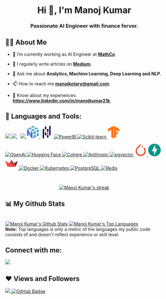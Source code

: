<h1 align="center">Hi 👋, I'm Manoj Kumar</h1>
<h3 align="center">Passionate AI Engineer with finance fervor.</h3>


## 🙋‍♂️ About Me

- 🔭 I’m currently working as AI Engineer at **[MathCo](https://themathcompany.com/)**.

- 📝 I regularly write articles on **[Medium](https://medium.com/@manojkotary)**.

- 💬 Ask me about **Analytics, Machine Learning, Deep Learning and NLP**.

- 📫 How to reach me **manojkotary@gmail.com**.

- 📄 Know about my experiences **https://www.linkedin.com/in/manojkumar21k**.

## 🚀 Languages and Tools:

<p align="left"> 
    <a href="https://www.python.org" target="_blank"> <img src="https://img.icons8.com/color/48/000000/python.png"/> </a> 
    <a style="padding-right:8px;" href="https://www.mysql.com/" target="_blank"> <img src="https://img.icons8.com/fluent/50/000000/mysql-logo.png"/> </a>
    <a href="https://git-scm.com/" target="_blank"> <img src="https://img.icons8.com/color/48/000000/git.png"/> </a> 
<a href="https://numpy.org" target="_blank"> <img src="https://raw.githubusercontent.com/devicons/devicon/master/icons/numpy/numpy-original.svg" alt="Numpy" width="40" height="40"/> </a>
<a href="https://pandas.pydata.org" target="_blank"> <img src="https://raw.githubusercontent.com/devicons/devicon/master/icons/pandas/pandas-original.svg" alt="Pandas" width="40" height="40"/> </a>
<a href="https://powerbi.microsoft.com" target="_blank"> <img src="https://www.vectorlogo.zone/logos/microsoft_powerbi/microsoft_powerbi-ar21.svg" alt="PowerBI" width="40" height="40"/> </a>
<a href="https://scikit-learn.org" target="_blank"> <img src="https://upload.wikimedia.org/wikipedia/commons/0/05/Scikit_learn_logo_small.svg" alt="Scikit-learn" width="40" height="40"/> </a>
<a href="https://www.tensorflow.org" target="_blank"> <img src="https://raw.githubusercontent.com/devicons/devicon/master/icons/tensorflow/tensorflow-original.svg"  alt="TensorFlow" width="40" height="40"/> </a>
<p align="left">
  <!-- Core GenAI Frameworks -->
  <a href="https://openai.com" target="_blank">
    <img src="https://raw.githubusercontent.com/simple-icons/simple-icons/develop/icons/openai.svg" alt="OpenAI" width="40" height="40"/>
  </a>
  <a href="https://huggingface.co" target="_blank">
    <img src="https://huggingface.co/front/assets/huggingface_logo-noborder.svg" alt="Hugging Face" width="40" height="40"/>
  </a>
  <a href="https://cohere.ai" target="_blank">
    <img src="https://raw.githubusercontent.com/simple-icons/simple-icons/develop/icons/cohere.svg" alt="Cohere" width="40" height="40"/>
  </a>
  <a href="https://www.anthropic.com" target="_blank">
    <img src="https://raw.githubusercontent.com/simple-icons/simple-icons/develop/icons/anthropic.svg" alt="Anthropic" width="40" height="40"/>
  </a>

  <!-- Vector DBs & Embedding Stores -->
  <a href="https://github.com/pgvector/pgvector" target="_blank">
    <img src="https://img.icons8.com/color/48/000000/vector.png" alt="pgvector" width="40" height="40"/>
  </a>

  <!-- Model Training & Orchestration -->
  <a href="https://www.pytorch.org" target="_blank">
    <img src="https://raw.githubusercontent.com/devicons/devicon/master/icons/pytorch/pytorch-original.svg" alt="PyTorch" width="40" height="40"/>
  </a>

  <!-- Serving & UI -->
  <a href="https://fastapi.tiangolo.com" target="_blank">
    <img src="https://raw.githubusercontent.com/devicons/devicon/master/icons/fastapi/fastapi-original.svg" alt="FastAPI" width="40" height="40"/>
  </a>
  <a href="https://streamlit.io" target="_blank">
    <img src="https://raw.githubusercontent.com/devicons/devicon/master/icons/streamlit/streamlit-original.svg" alt="Streamlit" width="40" height="40"/>
  </a>

  <!-- Infra & DevOps -->
  <a href="https://www.docker.com" target="_blank">
    <img src="https://img.icons8.com/color/48/000000/docker.png" alt="Docker" width="40" height="40"/>
  </a>
  <a href="https://kubernetes.io" target="_blank">
    <img src="https://img.icons8.com/color/48/000000/kubernetes.png" alt="Kubernetes" width="40" height="40"/>
  </a>

  <!-- Databases & Caching -->
  <a href="https://www.postgresql.org" target="_blank">
    <img src="https://img.icons8.com/color/48/000000/postgresql.png" alt="PostgreSQL" width="40" height="40"/>
  </a>
  <a href="https://redis.io" target="_blank">
    <img src="https://img.icons8.com/color/48/000000/redis.png" alt="Redis" width="40" height="40"/>
  </a>
</p>






</p>

<!-- [![React Badge](https://img.shields.io/badge/-React-61DBFB?style=for-the-badge&labelColor=black&logo=react&logoColor=61DBFB)](#)  [![Javascript Badge](https://img.shields.io/badge/-Javascript-F0DB4F?style=for-the-badge&labelColor=black&logo=javascript&logoColor=F0DB4F)](#) [![Typescript Badge](https://img.shields.io/badge/-Typescript-007acc?style=for-the-badge&labelColor=black&logo=typescript&logoColor=007acc)](#) [![Nodejs Badge](https://img.shields.io/badge/-Nodejs-3C873A?style=for-the-badge&labelColor=black&logo=node.js&logoColor=3C873A)](#) [![GraphQL Badge](https://img.shields.io/badge/-GraphQl-e535ab?style=for-the-badge&labelColor=black&logo=node.js&logoColor=e535ab)](#) -->
<br/>

<p align="center">
    <a href="https://github.com/Manoj21k/github-readme-streak-stats">
        <img title="🔥 Get streak stats for your profile at git.io/streak-stats" alt="Manoj Kumar's streak" src="https://github-readme-streak-stats.herokuapp.com/?user=Manoj21k&theme=black-ice&hide_border=true&stroke=0000&background=060A0CD0"/>
    </a>
</p>

## 📊 My Github Stats

  <br/>
    <a href="https://github.com/Manoj21k/github-readme-stats"><img alt="Manoj Kumar's Github Stats" src="https://github-readme-stats.vercel.app/api?username=Manoj21k&show_icons=true&count_private=true&theme=react&hide_border=true&bg_color=0D1117" /></a>
  <a href="https://github.com/SubhamRaoniar28/github-readme-stats"><img alt="Manoj Kumar's Top Languages" src="https://github-readme-stats.vercel.app/api/top-langs/?username=Manoj21k&langs_count=8&count_private=true&layout=compact&theme=react&hide_border=true&bg_color=0D1117" /></a>
  <br/>
  <b>Note:</b> Top languages is only a metric of the languages my public code consists of and doesn't reflect experience or skill level.

<br/>

## Connect with me:
<p align="left">

<a href = "https://www.linkedin.com/in/manojkumar21k/"><img src="https://img.icons8.com/fluent/48/000000/linkedin.png"/></a>


</p>

## ❤ Views and Followers
<a href="https://github.com/Meghna-DAS/github-profile-views-counter">
    <img src="https://komarev.com/ghpvc/?username=Manoj21k">
</a>
<a href="https://github.com/Manoj21k?tab=followers"><img src="https://img.shields.io/github/followers/Manoj21k?label=Followers&style=social" alt="GitHub Badge"></a>
